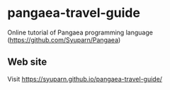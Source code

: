 # pangaea-travel-guide
Online tutorial of Pangaea programming language (https://github.com/Syuparn/Pangaea)

## Web site

Visit https://syuparn.github.io/pangaea-travel-guide/
